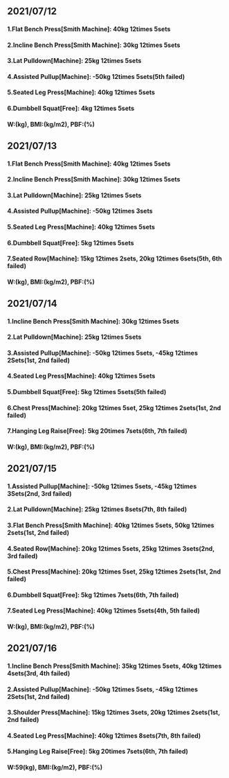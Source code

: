 ## 2021/07/12
#### 1.Flat Bench Press\[Smith Machine\]: 40kg 12times 5sets
#### 2.Incline Bench Press\[Smith Machine\]: 30kg 12times 5sets
#### 3.Lat Pulldown\[Machine\]: 25kg 12times 5sets  
#### 4.Assisted Pullup\[Machine\]: -50kg 12times 5sets(5th failed)
#### 5.Seated Leg Press\[Machine\]: 40kg 12times 5sets
#### 6.Dumbbell Squat\[Free\]: 4kg 12times 5sets
#### W:(kg), BMI:(kg/m2), PBF:(%)

## 2021/07/13
#### 1.Flat Bench Press\[Smith Machine\]: 40kg 12times 5sets
#### 2.Incline Bench Press\[Smith Machine\]: 30kg 12times 5sets
#### 3.Lat Pulldown\[Machine\]: 25kg 12times 5sets  
#### 4.Assisted Pullup\[Machine\]: -50kg 12times 3sets
#### 5.Seated Leg Press\[Machine\]: 40kg 12times 5sets
#### 6.Dumbbell Squat\[Free\]: 5kg 12times 5sets
#### 7.Seated Row\[Machine\]: 15kg 12times 2sets, 20kg 12times 6sets(5th, 6th failed) 
#### W:(kg), BMI:(kg/m2), PBF:(%)

## 2021/07/14
#### 1.Incline Bench Press\[Smith Machine\]: 30kg 12times 5sets
#### 2.Lat Pulldown\[Machine\]: 25kg 12times 5sets  
#### 3.Assisted Pullup\[Machine\]: -50kg 12times 5sets, -45kg 12times 2Sets(1st, 2nd failed)
#### 4.Seated Leg Press\[Machine\]: 40kg 12times 5sets
#### 5.Dumbbell Squat\[Free\]: 5kg 12times 5sets(5th failed)
#### 6.Chest Press[Machine]: 20kg 12times 5set, 25kg 12times 2sets(1st, 2nd failed)
#### 7.Hanging Leg Raise\[Free\]: 5kg 20times 7sets(6th, 7th failed)
#### W:(kg), BMI:(kg/m2), PBF:(%)

## 2021/07/15
#### 1.Assisted Pullup\[Machine\]: -50kg 12times 5sets, -45kg 12times 3Sets(2nd, 3rd failed)
#### 2.Lat Pulldown\[Machine\]: 25kg 12times 8sets(7th, 8th failed)   
#### 3.Flat Bench Press\[Smith Machine\]: 40kg 12times 5sets, 50kg 12times 2sets(1st, 2nd failed)
#### 4.Seated Row[Machine]: 20kg 12times 5sets, 25kg 12times 3sets(2nd, 3rd failed)
#### 5.Chest Press[Machine]: 20kg 12times 5set, 25kg 12times 2sets(1st, 2nd failed)
#### 6.Dumbbell Squat\[Free\]: 5kg 12times 7sets(6th, 7th failed)
#### 7.Seated Leg Press\[Machine\]: 40kg 12times 5sets(4th, 5th failed)
#### W:(kg), BMI:(kg/m2), PBF:(%)

## 2021/07/16
#### 1.Incline Bench Press\[Smith Machine\]: 35kg 12times 5sets, 40kg 12times 4sets(3rd, 4th failed) 
#### 2.Assisted Pullup\[Machine\]: -50kg 12times 5sets, -45kg 12times 2Sets(1st, 2nd failed)
#### 3.Shoulder Press[Machine]: 15kg 12times 3sets, 20kg 12times 2sets(1st, 2nd failed)
#### 4.Seated Leg Press\[Machine\]: 40kg 12times 8sets(7th, 8th failed)
#### 5.Hanging Leg Raise\[Free\]: 5kg 20times 7sets(6th, 7th failed)
#### W:59(kg), BMI:(kg/m2), PBF:(%)
